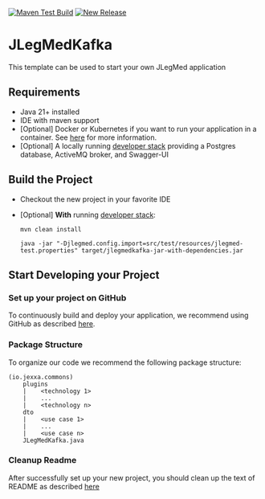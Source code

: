 
[![Maven Test Build](https://github.com/jexxa-projects/JLegMedKafka/actions/workflows/mavenBuild.yml/badge.svg)](https://github.com/jexxa-projects/JLegMedKafka/actions/workflows/mavenBuild.yml)
[![New Release](https://github.com/jexxa-projects/JLegMedKafka/actions/workflows/newRelease.yml/badge.svg)](https://github.com/jexxa-projects/JLegMedKafka/actions/workflows/newRelease.yml)

# JLegMedKafka
This template can be used to start your own JLegMed application
 
##  Requirements

*   Java 21+ installed
*   IDE with maven support 
*   [Optional] Docker or Kubernetes if you want to run your application in a container. See [here](README-GitHub.md) for more information.   
*   [Optional] A locally running [developer stack](deploy/developerStack.yml) providing a Postgres database, ActiveMQ broker, and Swagger-UI 

## Build the Project

*   Checkout the new project in your favorite IDE

*   [Optional] **With** running [developer stack](deploy/developerStack.yml):
    ```shell
    mvn clean install
    
    java -jar "-Djlegmed.config.import=src/test/resources/jlegmed-test.properties" target/jlegmedkafka-jar-with-dependencies.jar
    ```


## Start Developing your Project

### Set up your project on GitHub  

To continuously build and deploy your application, we recommend using GitHub as described [here](README-GitHub.md).

### Package Structure
To organize our code we recommend the following package structure:

``` 
(io.jexxa.commons)
    plugins
    |    <technology 1>
    |    ...
    |    <technology n>
    dto  
    |    <use case 1>
    |    ...
    |    <use case n>
    JLegMedKafka.java
```

### Cleanup Readme

After successfully set up your new project, you should clean up the text of README as described [here](https://www.makeareadme.com)    

